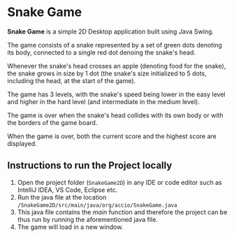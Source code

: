 # Snake Game
**Snake Game** is a simple 2D Desktop application built using Java Swing.

The game consists of a snake represented by a set of green dots denoting its body, connected to a single red dot denoing the snake's head.

Whenever the snake's head crosses an apple (denoting food for the snake), the snake grows in size by 1 dot (the snake's size initialized to 5 dots, including the head, at the start of the game).

The game has 3 levels, with the snake's speed being lower in the easy level and higher in the hard level (and intermediate in the medium level).

The game is over when the snake's head collides with its own body or with the borders of the game board.

When the game is over, both the current score and the highest score are displayed.

## Instructions to run the Project locally
1. Open the project folder (```SnakeGame2D```) in any IDE or code editor such as IntelliJ IDEA, VS Code, Eclipse etc.  
2. Run the java file at the location ```/SnakeGame2D/src/main/java/org/accio/SnakeGame.java```  
3. This java file contains the _main_ function and therefore the project can be thus run by running the aforementioned java file.  
4. The game will load in a new window.
